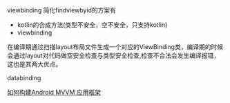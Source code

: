 viewbinding
简化findviewbyid的方案有
- kotlin的合成方法(类型不安全，空不安全，只支持kotlin)
- viewbinding

在编译期通过扫描layout布局文件生成一个对应的ViewBinding类，编译期的时候会通过layout对代码做空安全检查与类型安全检查,检查不合法会发生编译报错，这也是其两大优点。


databinding


[如何构建Android MVVM 应用框架](https://tech.meituan.com/2016/11/11/android-mvvm.html)